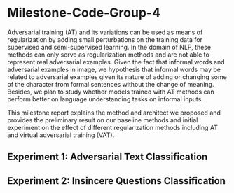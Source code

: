 # Milestone-Code-Group-4
Adversarial training (AT) and its variations can be used as means of regularization by adding small perturbations on the training data for supervised and semi-supervised learning. In the domain of NLP, these methods can only serve as regularization methods and are not able to represent real adversarial examples. Given the fact that informal words and adversarial examples in image, we hypothesis that informal words may be related to adversarial examples given its nature of adding or changing some of the character from formal sentences without the change of meaning. Besides, we plan to study whether models trained with AT methods can perform better on language understanding tasks on informal inputs.

This milestone report explains the method and architect we proposed and provides the preliminary result on our baseline methods and initial experiment on the effect of different regularization methods including AT and virtual adversarial training (VAT).

## Experiment 1: Adversarial Text Classification
 
 ## Experiment 2: Insincere Questions Classification
 
 
